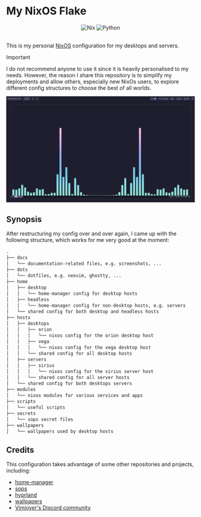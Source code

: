 # My NixOS Flake

<div align="center">
    <img src="https://img.shields.io/badge/Uses-Flake-4c72bb?style=for-the-badge&logo=nixos" alt="Nix" />
    <img src="https://img.shields.io/badge/Desktop-Hyprland-00c0e5?style=for-the-badge&logo=hyprland" alt="Python" />
</div>

<br />

This is my personal [NixOS](https://nixos.org/) configuration for my desktops and servers.

> [!IMPORTANT]
> I do not recommend anyone to use it since it is heavily personalised to my needs. However, the reason I share this repository is to simplify my deployments and allow others, especially new NixOs users, to explore different config structures to choose the best of all worlds.

![Preview](./docs/preview.png)

## Synopsis

After restructuring my config over and over again, I came up with the following structure, which works for me very good at the moment:

```
.
├── docs
│   └── documentation-related files, e.g. screenshots, ...
├── dots
│   └── dotfiles, e.g. neovim, ghostty, ...
├── home
│   ├── desktop
│   │   └── home-manager config for desktop hosts
│   ├── headless
│   │   └── home-manager config for non-desktop hosts, e.g. servers
│   └── shared config for both desktop and headless hosts
├── hosts
│   ├── desktops
│   │   ├── orion
│   │   │   └── nixos config for the orion desktop host
│   │   ├── vega
│   │   │   └── nixos config for the vega desktop host
│   │   └── shared config for all desktop hosts
│   ├── servers
│   │   ├── sirius
│   │   │   └── nixos config for the sirius server host
│   │   └── shared config for all server hosts
│   └── shared config for both desktops servers
├── modules
│   └── nixos modules for various services and apps
├── scripts
│   └── useful scripts
├── secrets
│   └── sops secret files
├── wallpapers
│   └── wallpapers used by desktop hosts
```

## Credits

This configuration takes advantage of some other repositories and projects, including:

- [home-manager](https://github.com/nix-community/home-manager)
- [sops](https://github.com/Mic92/sops-nix)
- [hyprland](https://github.com/hyprwm/Hyprland)
- [wallpapers](./wallpapers/README.md)
- [Vimjoyer's Discord community](https://www.youtube.com/@vimjoyer)
